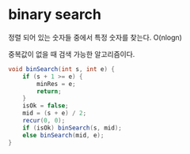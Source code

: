 # binary search



정렬 되어 있는 숫자들 중에서 특정 숫자를 찾는다. O(nlogn)

중복값이 없을 때 검색 가능한 알고리즘이다.

```java
void binSearch(int s, int e) {
	if (s + 1 >= e) {
		minRes = e;
		return;
	}
	isOk = false;
	mid = (s + e) / 2;
	recur(0, 0);
	if (isOk) binSearch(s, mid);
	else binSearch(mid, e);
}
```

